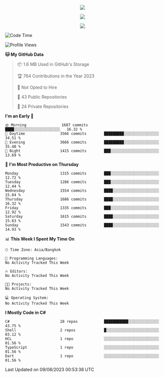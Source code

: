 <p align="center">
  <a href="say-hi.gif"> 
    <img align="center" src="say-hi.gif"/>
  </a>
</p>
<p align="center">
  <a href="https://github.com/htthinh1999">
    <img align="center" src="https://github-readme-stats-kappa-pink.vercel.app/api?username=htthinh1999&show_icons=true&count_private=true&theme=dracula"/>
  </a>
</p>
<p align="center">
  <a href="https://github.com/htthinh1999">
    <img src="https://github-readme-stats-kappa-pink.vercel.app/api/top-langs/?username=htthinh1999&layout=compact&langs_count=6&count_private=true&hide=tsql,hlsl,glsl,shaderlab&theme=dracula"/>
  </a>
</p>

<!--START_SECTION:waka-->
![Code Time](http://img.shields.io/badge/Code%20Time-0%20secs-blue)

![Profile Views](http://img.shields.io/badge/Profile%20Views-0-blue)

**🐱 My GitHub Data** 

> 📦 1.6 MB Used in GitHub's Storage 
 > 
> 🏆 764 Contributions in the Year 2023
 > 
> 🚫 Not Opted to Hire
 > 
> 📜 43 Public Repositories 
 > 
> 🔑 24 Private Repositories 
 > 
**I'm an Early 🐤** 

```text
🌞 Morning                1687 commits        ████░░░░░░░░░░░░░░░░░░░░░   16.32 % 
🌆 Daytime                3566 commits        █████████░░░░░░░░░░░░░░░░   34.51 % 
🌃 Evening                3666 commits        █████████░░░░░░░░░░░░░░░░   35.48 % 
🌙 Night                  1415 commits        ███░░░░░░░░░░░░░░░░░░░░░░   13.69 % 
```
📅 **I'm Most Productive on Thursday** 

```text
Monday                   1315 commits        ███░░░░░░░░░░░░░░░░░░░░░░   12.72 % 
Tuesday                  1286 commits        ███░░░░░░░░░░░░░░░░░░░░░░   12.44 % 
Wednesday                1554 commits        ████░░░░░░░░░░░░░░░░░░░░░   15.04 % 
Thursday                 1686 commits        ████░░░░░░░░░░░░░░░░░░░░░   16.32 % 
Friday                   1335 commits        ███░░░░░░░░░░░░░░░░░░░░░░   12.92 % 
Saturday                 1615 commits        ████░░░░░░░░░░░░░░░░░░░░░   15.63 % 
Sunday                   1543 commits        ████░░░░░░░░░░░░░░░░░░░░░   14.93 % 
```


📊 **This Week I Spent My Time On** 

```text
🕑︎ Time Zone: Asia/Bangkok

💬 Programming Languages: 
No Activity Tracked This Week

🔥 Editors: 
No Activity Tracked This Week

🐱‍💻 Projects: 
No Activity Tracked This Week

💻 Operating System: 
No Activity Tracked This Week
```

**I Mostly Code in C#** 

```text
C#                       28 repos            ███████████░░░░░░░░░░░░░░   43.75 % 
Shell                    2 repos             █░░░░░░░░░░░░░░░░░░░░░░░░   03.12 % 
HCL                      1 repo              ░░░░░░░░░░░░░░░░░░░░░░░░░   01.56 % 
TypeScript               1 repo              ░░░░░░░░░░░░░░░░░░░░░░░░░   01.56 % 
Dart                     1 repo              ░░░░░░░░░░░░░░░░░░░░░░░░░   01.56 % 
```




 Last Updated on 09/08/2023 00:53:38 UTC
<!--END_SECTION:waka-->
